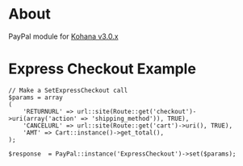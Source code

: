 # About

PayPal module for [Kohana v3.0.x](http://github.com/kohana/kohana)

# Express Checkout Example

	// Make a SetExpressCheckout call
	$params = array
	(
		'RETURNURL' => url::site(Route::get('checkout')->uri(array('action' => 'shipping_method')), TRUE),
		'CANCELURL' => url::site(Route::get('cart')->uri(), TRUE),
		'AMT' => Cart::instance()->get_total(),
	);
	
	$response  = PayPal::instance('ExpressCheckout')->set($params);